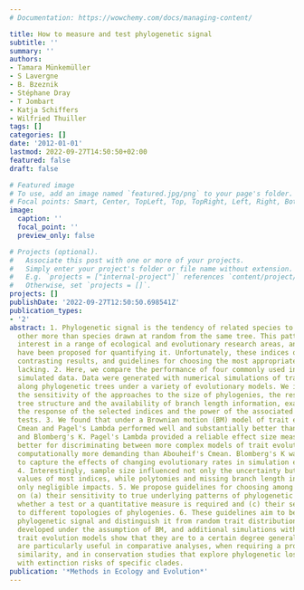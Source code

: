 ```yaml
---
# Documentation: https://wowchemy.com/docs/managing-content/

title: How to measure and test phylogenetic signal
subtitle: ''
summary: ''
authors:
- Tamara Münkemüller
- S Lavergne
- B. Bzeznik
- Stéphane Dray
- T Jombart
- Katja Schiffers
- Wilfried Thuiller
tags: []
categories: []
date: '2012-01-01'
lastmod: 2022-09-27T14:50:50+02:00
featured: false
draft: false

# Featured image
# To use, add an image named `featured.jpg/png` to your page's folder.
# Focal points: Smart, Center, TopLeft, Top, TopRight, Left, Right, BottomLeft, Bottom, BottomRight.
image:
  caption: ''
  focal_point: ''
  preview_only: false

# Projects (optional).
#   Associate this post with one or more of your projects.
#   Simply enter your project's folder or file name without extension.
#   E.g. `projects = ["internal-project"]` references `content/project/deep-learning/index.md`.
#   Otherwise, set `projects = []`.
projects: []
publishDate: '2022-09-27T12:50:50.698541Z'
publication_types:
- '2'
abstract: 1. Phylogenetic signal is the tendency of related species to resemble each
  other more than species drawn at random from the same tree. This pattern is of considerable
  interest in a range of ecological and evolutionary research areas, and various indices
  have been proposed for quantifying it. Unfortunately, these indices often lead to
  contrasting results, and guidelines for choosing the most appropriate index are
  lacking. 2. Here, we compare the performance of four commonly used indices using
  simulated data. Data were generated with numerical simulations of trait evolution
  along phylogenetic trees under a variety of evolutionary models. We investigated
  the sensitivity of the approaches to the size of phylogenies, the resolution of
  tree structure and the availability of branch length information, examining both
  the response of the selected indices and the power of the associated statistical
  tests. 3. We found that under a Brownian motion (BM) model of trait evolution, Abouheif's
  Cmean and Pagel's Lambda performed well and substantially better than Moran's I
  and Blomberg's K. Pagel's Lambda provided a reliable effect size measure and performed
  better for discriminating between more complex models of trait evolution, but was
  computationally more demanding than Abouheif's Cmean. Blomberg's K was most suitable
  to capture the effects of changing evolutionary rates in simulation experiments.
  4. Interestingly, sample size influenced not only the uncertainty but also the expected
  values of most indices, while polytomies and missing branch length information had
  only negligible impacts. 5. We propose guidelines for choosing among indices, depending
  on (a) their sensitivity to true underlying patterns of phylogenetic signal, (b)
  whether a test or a quantitative measure is required and (c) their sensitivities
  to different topologies of phylogenies. 6. These guidelines aim to better assess
  phylogenetic signal and distinguish it from random trait distributions. They were
  developed under the assumption of BM, and additional simulations with more complex
  trait evolution models show that they are to a certain degree generalizable. They
  are particularly useful in comparative analyses, when requiring a proxy for niche
  similarity, and in conservation studies that explore phylogenetic loss associated
  with extinction risks of specific clades.
publication: '*Methods in Ecology and Evolution*'
---
```

